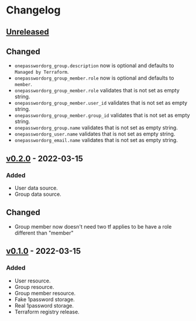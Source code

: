 # Changelog

## [Unreleased]

## Changed

- `onepasswordorg_group.description` now is optional and defaults to `Managed by Terraform`.
- `onepasswordorg_group_member.role` now is optional and defaults to `member`.
- `onepasswordorg_group_member.role` validates that is not set as empty string.
- `onepasswordorg_group_member.user_id` validates that is not set as empty string.
- `onepasswordorg_group_member.group_id` validates that is not set as empty string.
- `onepasswordorg_group.name` validates that is not set as empty string.
- `onepasswordorg_user.name` validates that is not set as empty string.
- `onepasswordorg_email.name` validates that is not set as empty string.



## [v0.2.0] - 2022-03-15

### Added

- User data source.
- Group data source.

## Changed

- Group member now doesn't need two tf applies to be have a role different than "member"

## [v0.1.0] - 2022-03-15

### Added

- User resource.
- Group resource.
- Group member resource.
- Fake 1password storage.
- Real 1password storage.
- Terraform registry release.

[unreleased]: https://github.com/slok/terraform-provider-onepasswordorg/compare/v0.2.0...HEAD
[v0.2.0]: https://github.com/slok/terraform-provider-onepasswordorg/compare/v0.1.0...v0.2.0
[v0.1.0]: https://github.com/slok/terraform-provider-onepasswordorg/releases/tag/v0.1.0
